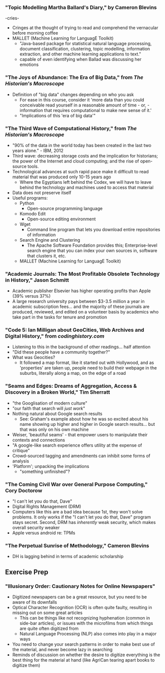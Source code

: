 ### "Topic Modelling Martha Ballard's Diary," by Cameron Blevins 
-cries-
- Cringes at the thought of trying to read and comprehend the vernacular before morning coffee
- MALLET (Machine Learning for LanguagE Toolkit)
	- "Java-based package for statistical natural language processing, document classification, clustering, topic modelling, information extraction, and other machine learning applications to text."
	- capable of even identifying when Ballad was discussing her emotions

### "The Joys of Abundance: The Era of Big Data," from *The Historian's Macroscope*
- Definition of "big data" changes depending on who you ask
	- For ease in this course, consider it 'more data than you could conceivable read yourself in a reasonable amount of time - or, - information that requires computational to make new sense of it.'
	- "Implications of this 'era of big data'"

### "The Third Wave of Computational History," from *The Historian's Macroscope*
- "90% of the data in the world today has been created in the last two years alone." - IBM, 2012
- Third wave: decreasing storage costs and the implication for historians; the power of the Internet and cloud computing; and the rise of open-source tools.
- Technological advances at such rapid pace make it difficult to read material that was produced only 10-15 years ago
	- Where the Egyptians left behind the Codex, we will have to leave behind the technology and machines used to access that material
- Data does not preserve itself
- Useful programs:
	- Python
		- Open-source programming language
	- Komodo Edit
		- Open-source editing environment
	- Wget
		- Command line program that lets you download entire repositories of information
	- Search Engine and Clustering
		- The Apache Software Foundation provides this; Enterprise-level search engine that you can index your own sources in, software that clusters it, etc.
	- MALLET (Machine Learning for LanguagE Toolkit)

### "Academic Journals: The Most Profitable Obsolete Technology in History," Jason Schmitt
- Academic publisher Elsevier has higher operating profits than Apple (39% versus 37%)
- A large research university pays between $3-3.5 million a year in academic subscription fees... and the majority of these journals are produced, reviewed, and edited on a volunteer basis by academics who take part in the tasks for tenure and promotion

### "Code 5: Ian Milligan about GeoCities, Web Archives and Digital History," from *codinghistory.com*
- Listening to this in the background of other readings... half attention
- "Did these people have a community together?"
- What was Geocities?
	- It followed a map format, like it started out with Hollywood, and as 'properties' are taken up, people need to build their webpage in the suburbs, literally along a map, on the edge of a road

### "Seams and Edges: Dreams of Aggregation, Access & Discovery in a Broken World," Tim Sherratt
- "the Googlisation of modern culture"
- "our faith that search will *just work*"
- Nothing natural about Google search results
	- See: Graham's example about how he was so excited about his name showing up higher and higher in Google search results... but that was only on his own machine
- Weiser, 'beautiful seams' - that empower users to manipulate their contexts and connections
- "A google-like search experience offers utility at the expense of critique"
- Crowd-sourced tagging and amendments can inhibit some forms of analysis
- 'Platform'; unpacking the implications
	- "something unfinished"? 

### "The Coming Civil War over General Purpose Computing," Cory Doctorow
- "I can't let you do that, Dave"
- Digital Rights Management (DRM)
- Computers like this are a bad idea because 1st, they won't solve problems. It only works if the "I can't let you do that, Dave" program stays secret. Second, DRM has *inherently* weak security, which makes overall security weaker
- Apple versus android re: TPMs


### "The Perpetual Sunrise of Methodology," Cameron Blevins
- DH is lagging behind in terms of academic scholarship

## Exercise Prep

### "Illusionary Order: Cautionary Notes for Online Newspapers"
- Digitized newspapers can be a great resource, but you need to be aware of its downfalls
- Optical Character Recognition (OCR) is often quite faulty, resulting in missing out on some great articles
	- This can be things like not recognizing hyphenation (common in side-bar articles), or issues with the microfilms from which things are quite often digitized from
	- Natural Language Processing (NLP) also comes into play in a major ways
- You need to change your search patterns in order to make best use of the material, and never become lazy in searching
- Reminds of discussion on whether the desire to digitize everything is the best thing for the material at hand (like AgriCan tearing apart books to digitize them) 
